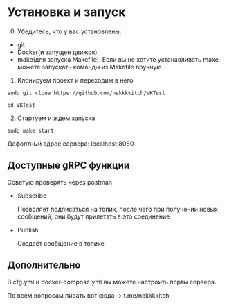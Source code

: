 # Установка и запуск
0. Убедитесь, что у вас установлены:
  - git
  - Docker(и запущен движок)
  - make(для запуска Makefile). Если вы не хотите устанавливать make, можете запускать команды из Makefile вручную
1. Клонируем проект и переходим в него
```
sudo git clone https://github.com/nekkkkitch/VKTest
```
```
cd VKTest
```
2. Стартуем и ждем запуска
```
sudo make start
```
Дефолтный адрес сервера: localhost:8080
## Доступные gRPC функции
Советую проверять через postman
- Subscribe

  Позволяет подписаться на топик, после чего при получении новых сообщений, они будут прилетать в это соединение

- Publish

  Создаёт сообщение в топике

## Дополнительно
В cfg.yml и docker-compose.yml вы можете настроить порты сервера.

По всем вопросам писать вот сюда -> t.me/nekkkkitch
